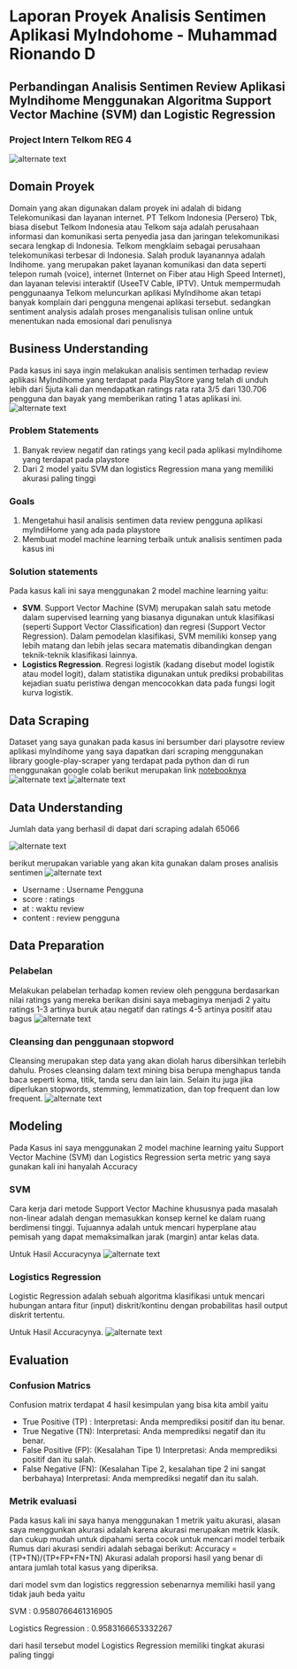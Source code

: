 # Laporan Proyek Analisis Sentimen Aplikasi MyIndohome - Muhammad Rionando D
## Perbandingan Analisis Sentimen Review Aplikasi MyIndihome Menggunakan Algoritma Support Vector Machine (SVM) dan Logistic Regression  

### Project Intern Telkom REG 4
![alternate text](https://github.com/rionando/Laporan-Project-Analisis-Sentimen-MyIndihome/blob/main/Telkom%20Semarang.jpg)

## Domain Proyek
Domain yang akan digunakan dalam proyek ini adalah di bidang Telekomunikasi dan layanan internet. PT Telkom Indonesia (Persero) Tbk, biasa disebut Telkom Indonesia atau Telkom saja adalah perusahaan informasi dan komunikasi serta penyedia jasa dan jaringan telekomunikasi secara lengkap di Indonesia. Telkom mengklaim sebagai perusahaan telekomunikasi terbesar di Indonesia. Salah produk layanannya adalah Indihome. yang merupakan paket layanan komunikasi dan data seperti telepon rumah (voice), internet (Internet on Fiber atau High Speed Internet), dan layanan televisi interaktif (UseeTV Cable, IPTV). Untuk mempermudah penggunaanya Telkom meluncurkan aplikasi MyIndihome akan tetapi banyak komplain dari pengguna mengenai aplikasi tersebut. sedangkan sentiment analysis adalah proses menganalisis tulisan online untuk menentukan nada emosional dari penulisnya

## Business Understanding
Pada kasus ini saya ingin melakukan analisis sentimen terhadap review aplikasi MyIndihome yang terdapat pada PlayStore yang telah di unduh lebih dari 5juta kali dan mendapatkan ratings rata rata 3/5 dari 130.706 pengguna dan bayak yang memberikan rating 1 atas aplikasi ini.
![alternate text](https://github.com/rionando/Laporan-Project-Analisis-Sentimen-MyIndihome/blob/main/appmyindihome.jpeg)


### Problem Statements
1. Banyak review negatif dan ratings yang kecil pada aplikasi myIndihome yang terdapat pada playstore
2. Dari 2 model yaitu SVM dan logistics Regression mana yang memiliki akurasi paling tinggi

### Goals
1. Mengetahui hasil analisis sentimen data review pengguna aplikasi myIndiHome yang ada pada playstore
2. Membuat model machine learning terbaik untuk analisis sentimen pada kasus ini

### Solution statements
Pada kasus kali ini saya menggunakan 2 model machine learning yaitu:
- **SVM**. Support Vector Machine (SVM) merupakan salah satu metode dalam supervised learning yang biasanya digunakan untuk klasifikasi (seperti Support Vector Classification) dan regresi (Support Vector Regression). Dalam pemodelan klasifikasi, SVM memiliki konsep yang lebih matang dan lebih jelas secara matematis dibandingkan dengan teknik-teknik klasifikasi lainnya.
- **Logistics Regression**. Regresi logistik (kadang disebut model logistik atau model logit), dalam statistika digunakan untuk prediksi probabilitas kejadian suatu peristiwa dengan mencocokkan data pada fungsi logit kurva logistik.

## Data Scraping
Dataset yang saya gunakan pada kasus ini bersumber dari playsotre review aplikasi myIndihome yang saya dapatkan dari scraping menggunakan library google-play-scraper yang terdapat pada python dan di run menggunakan google colab berikut merupakan link [notebooknya](https://github.com/rionando/Scraping-Data-Playstore/blob/main/Scrapping_MyIndihome.ipynb) 
![alternate text](https://github.com/rionando/Laporan-Project-Analisis-Sentimen-MyIndihome/blob/main/data%20scraping%201.jpg)
![alternate text](https://github.com/rionando/Laporan-Project-Analisis-Sentimen-MyIndihome/blob/main/data%20scraping%202.jpg)

## Data Understanding
Jumlah data yang berhasil di dapat dari scraping adalah 65066

![alternate text](https://github.com/rionando/Laporan-Project-Analisis-Sentimen-MyIndihome/blob/main/jumlah%20data.jpg)

berikut merupakan variable yang akan kita gunakan dalam proses analisis sentimen
![alternate text](https://github.com/rionando/Laporan-Project-Analisis-Sentimen-MyIndihome/blob/main/data%20understanding.jpg)

- Username : Username Pengguna
- score : ratings
- at : waktu review
- content : review pengguna

## Data Preparation
### Pelabelan
Melakukan pelabelan terhadap komen review oleh pengguna berdasarkan nilai ratings yang mereka berikan disini saya mebaginya menjadi 2 yaitu ratings 1-3 artinya buruk atau negatif dan ratings 4-5 artinya positif atau bagus 
![alternate text](https://github.com/rionando/Laporan-Project-Analisis-Sentimen-MyIndihome/blob/main/pelabelan.jpg)

### Cleansing dan penggunaan stopword
Cleansing merupakan step data yang akan diolah harus dibersihkan terlebih dahulu. Proses cleansing dalam text mining bisa berupa menghapus tanda baca seperti koma, titik, tanda seru dan lain lain. Selain itu juga jika diperlukan stopwords, stemming, lemmatization, dan top frequent dan low frequent.
![alternate text](https://github.com/rionando/Laporan-Project-Analisis-Sentimen-MyIndihome/blob/main/preprosses.jpg)

## Modeling
Pada Kasus ini saya menggunakan 2 model machine learning yaitu Support Vector Machine (SVM) dan Logistics Regression serta metric yang saya gunakan kali ini hanyalah Accuracy

### SVM
Cara kerja dari metode Support Vector Machine khususnya pada masalah non-linear adalah dengan memasukkan konsep kernel ke dalam ruang berdimensi tinggi. Tujuannya adalah untuk mencari hyperplane atau pemisah yang dapat memaksimalkan jarak (margin) antar kelas data.

Untuk Hasil Accuracynya
![alternate text](https://github.com/rionando/Laporan-Project-Analisis-Sentimen-MyIndihome/blob/main/acc%20svm.jpg)

### Logistics Regression
Logistic Regression adalah sebuah algoritma klasifikasi untuk mencari hubungan antara fitur (input) diskrit/kontinu dengan probabilitas hasil output diskrit tertentu.

Untuk Hasil Accuracynya.
![alternate text](https://github.com/rionando/Laporan-Project-Analisis-Sentimen-MyIndihome/blob/main/acc%20logistics%20regression.jpg)

## Evaluation
### Confusion Matrics
Confusion matrix terdapat 4 hasil kesimpulan yang bisa kita ambil yaitu
- True Positive (TP) :
Interpretasi: Anda memprediksi positif dan itu benar.
- True Negative (TN):
Interpretasi: Anda memprediksi negatif dan itu benar.
- False Positive (FP): (Kesalahan Tipe 1)
Interpretasi: Anda memprediksi positif dan itu salah.
- False Negative (FN): (Kesalahan Tipe 2, kesalahan tipe 2 ini sangat berbahaya)
Interpretasi: Anda memprediksi negatif dan itu salah.

### Metrik evaluasi
Pada kasus kali ini saya hanya menggunakan 1 metrik yaitu akurasi, alasan saya menggunkan akurasi adalah karena akurasi merupakan metrik klasik. dan cukup mudah untuk dipahami serta cocok untuk mencari model terbaik
Rumus dari akurasi sendiri adalah sebagai berikut:
Accuracy = (TP+TN)/(TP+FP+FN+TN)
Akurasi adalah proporsi hasil yang benar di antara jumlah total kasus yang diperiksa.

dari model svm dan logistics reggression sebenarnya memiliki hasil yang tidak jauh beda yaitu

SVM                   : 0.9580766461316905

Logistics Regression  : 0.9583166653332267

dari hasil tersebut model Logistics Regression memiliki tingkat akurasi paling tinggi
